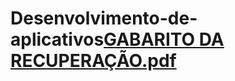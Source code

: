 # Desenvolvimento-de-aplicativos[GABARITO DA RECUPERAÇÃO.pdf](https://github.com/raifanchin/Desenvolvimento-de-aplicativos/files/9600399/GABARITO.DA.RECUPERACAO.pdf)
